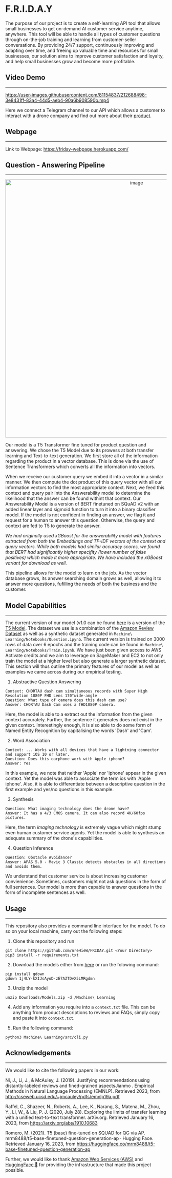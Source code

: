 # F.R.I.D.A.Y

The purpose of our project is to create a self-learning API tool that allows small businesses to get on-demand AI customer service anytime, anywhere. This tool will be able to handle all types of customer questions through on-the-job training and learning from customer-seller conversations. By providing 24/7 support, continuously improving and adapting over time, and freeing up valuable time and resources for small businesses, our solution aims to improve customer satisfaction and loyalty, and help small businesses grow and become more profitable.

## Video Demo
-----


https://user-images.githubusercontent.com/81154837/212688498-3e8431ff-83a4-44d5-aeb4-90a6b908590b.mp4



Here we connect a Telegram channel to our API which allows a customer to interact with a drone company and find out more about their [product](https://www.amazon.com/DJI-Hasselblad-Professionals-Omnidirectional-Transmission/dp/B0BGMJN6MD/ref=sr_1_2?keywords=dji+mavic&qid=1673873146&sprefix=dji+mavi%2Caps%2C413&sr=8-2).



## Webpage
-----
Link to Webpage: https://friday-webpage.herokuapp.com/ 



## Question - Answering Pipeline 
-----
<p align="center">
  <img width="804" alt="image" src="https://user-images.githubusercontent.com/81154837/215249821-8fb0f80c-766f-4df5-8ab6-4a267642154e.png">
</p>

Our model is a T5 Transformer fine tuned for product question and answering. We chose the T5 Model due to its prowess at both transfer learning and Text-to-text generation. We first store all of the information regarding the product in a vector database. This is done via the use of Sentence Transformers which converts all the information into vectors. 

When we receive our customer query we embed it into a vector in a similar manner. We then compute the dot product of this query vector with all our information vectors to find the most appropriate context. Next, we feed this context and query pair into the Answerability model to determine the likelihood that the answer can be found withint that context. Our Answerability Model is a version of BERT finetuned on SQuAD v2 with an added linear layer and sigmoid function to turn it into a binary classifier model. If the model is not confident in finding an answer, we flag it and request for a human to answer this question. Otherwise, the query and context are fed to T5 to generate the answer.

*We had originally used xGBoost for the answerability model with features extracted from both the Embeddings and TF-IDF vectors of the context and query vectors. While both models had similar accuracy scores, we found that BERT had significantly higher specifity (lower number of false positives) which made it more appropriate. We have included the xGBoost variant for download as well.*

This pipeline allows for the model to learn on the job. As the vector database grows, its answer searching domain grows as well, allowing it to answer more questions, fufilling the needs of both the business and the customer. 


## Model Capabilities
-----
The current version of our model (v1.0 can be found [here](https://drive.google.com/file/d/1j4LY-kXIJsAyoD-zE7AZTDvX5LMRgdmn/view?usp=sharing) is a version of the [T5 Model](https://ai.googleblog.com/2020/02/exploring-transfer-learning-with-t5.html). The dataset we use is a combination of the [Amazon Review Dataset](https://jmcauley.ucsd.edu/data/amazon_v2/index.html) as well as a synthetic dataset generated in `Machine\ Learning/Notebooks/Question.ipynb`. The current version is trained on 3000 rows of data over 6 epochs and the training code can be found in `Machine\ Learning/Notebooks/Train.ipynb`. We have just been given access to AWS Activate credits and we aim to leverage on SageMaker and EC2 to not only train the model at a higher level but also generate a larger synthetic dataset. This section will thus outline the primary features of our model as well as examples we came across during our empirical testing. 

1. Abstractive Question Answering
```
Context: CHORTAU dash cam simultaneous records with Super High Resolution 1080P FHD Lens 170°wide-angle
Question: What type of camera does this dash cam use?
Answer: CHORTAU Dash Cam uses a fHD1080P camera.
```
Here, the model is able to a extract out the information from the given context accurately. Further, the sentence it generates does not exist in the given context. Interestingly enough, it is also able to do some form of Named Entity Recognition by capitalising the words 'Dash' and 'Cam'.


2. Word Association 
```
Context: ... Works with all devices that have a lightning connector and support iOS 10 or later.
Question: Does this earphone work with Apple iphone?
Answer: Yes
```
In this example, we note that neither 'Apple' nor 'iphone' appear in the given context. Yet the model was able to associate the term ios with 'Apple iphone'. Also, it is able to differentiate between a descriptive question in the first example and yes/no questions in this example. 

3. Synthesis 
```
Question: What imaging technology does the drone have?
Answer: It has a 4/3 CMOS camera. It can also record 4K/60fps pictures.
```
Here, the term *imaging technology* is extremely vague which might stump even human customer service agents. Yet the model is able to synthesis an adequate summary of the drone's capabilities. 

4. Question Inference
```
Question: Obstacle Avoidance?
Answer: APAS 5.0 - Mavic 3 Classic detects obstacles in all directions and avoids them.
```
We understand that customer service is about increasing customer convienience. Sometimes, customers might not ask questions in the form of full sentences. Our model is more than capable to answer questions in the form of incomplete sentences as well. 


## Usage
-----
This repository also provides a command line interface for the model. To do so on your local machine, carry out the following steps:

1. Clone this repository and run 
```
git clone https://github.com/nreHieW/FRIDAY.git <Your Directory>
pip3 install -r requirements.txt
```

2. Download the models either from [here](https://drive.google.com/file/d/1j4LY-kXIJsAyoD-zE7AZTDvX5LMRgdmn/view?usp=sharing) or run the folowing command:
```
pip install gdown
gdown 1j4LY-kXIJsAyoD-zE7AZTDvX5LMRgdmn
```

3. Unzip the model 
```
unzip Downloads/Models.zip -d /Machine\ Learning
```

4. Add any information you require into a `context.txt` file. This can be anything from product descriptions to reviews and FAQs, simply copy and paste it into `context.txt`. 

5. Run the following command:
```
python3 Machine\ Learning/src/cli.py
```


## Acknowledgements 
-------
We would like to cite the following papers in our work:

Ni, J., Li, J., &amp; McAuley, J. (2019). Justifying recommendations using distantly-labeled reviews and fined-grained aspectsJianmo . Empirical Methods    in Natural Language Processing (EMNLP). Retrieved 2023, from http://cseweb.ucsd.edu/~jmcauley/pdfs/emnlp19a.pdf 

Raffel, C., Shazeer, N., Roberts, A., Lee, K., Narang, S., Matena, M., Zhou, Y., Li, W., &amp; Liu, P. J. (2020, July 28). Exploring the limits of          transfer learning with a unified text-to-text transformer. arXiv.org. Retrieved January 16, 2023, from https://arxiv.org/abs/1910.10683 

Romero, M. (2021). T5 (base) fine-tuned on SQUAD for QG via AP. mrm8488/t5-base-finetuned-question-generation-ap · Hugging Face. Retrieved January 16,      2023, from https://huggingface.co/mrm8488/t5-base-finetuned-question-generation-ap 

Further, we would like to thank [Amazon Web Services (AWS)](https://aws.amazon.com/) and [HuggingFace 🤗](https://huggingface.co/) for providing the infrastructure that made this project possible.
